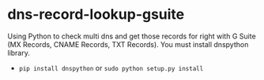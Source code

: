 # dns-record-lookup-gsuite
Using Python to check multi dns and get those records for right with G Suite (MX Records, CNAME Records, TXT Records).
You must install dnspython library.
- `pip install dnspython` or `sudo python setup.py install`
